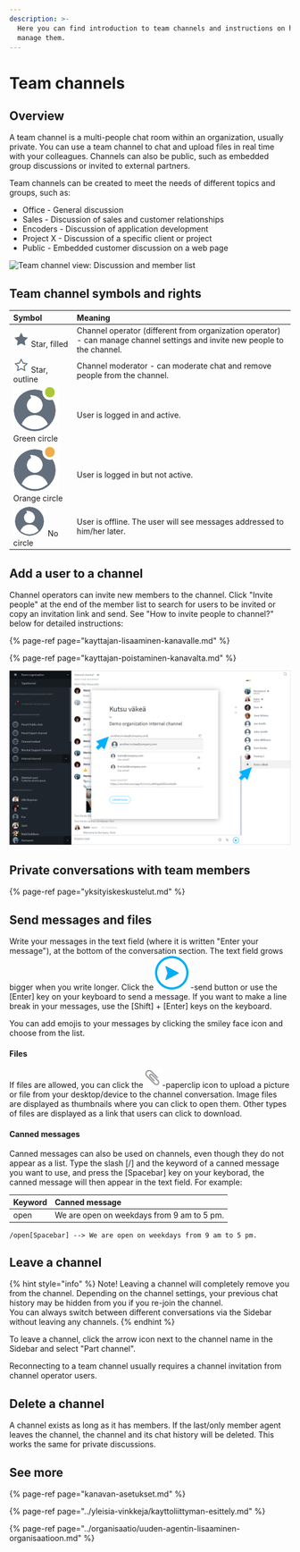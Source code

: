 ```yaml
---
description: >-
  Here you can find introduction to team channels and instructions on how to
  manage them.
---
```


# Team channels

## Overview

A team channel is a multi-people chat room within an organization, usually private. You can use a team channel to chat and upload files in real time with your colleagues. Channels can also be public, such as embedded group discussions or invited to external partners.

Team channels can be created to meet the needs of different topics and groups, such as:

* Office - General discussion
* Sales - Discussion of sales and customer relationships
* Encoders - Discussion of application development
* Project X - Discussion of a specific client or project
* Public - Embedded customer discussion on a web page

![Team channel view: Discussion and member list](https://lh4.googleusercontent.com/vF6Ck5-WasKyMg03jHp1T9-QcfBnb9b4BqueuGcYwzpVG2N5pRN2akPJDBwHDN8QRVAnidbXVJtmtSbTANMrUyEm8d2FL12C8Fwx0x65bQ3NbBAGm8JVprJtYlgrGYxFbrnUz85RhU8)

## Team channel symbols and rights

| Symbol | Meaning |
| :--- | :--- |
| ![](../.gitbook/assets/operator.png) Star, filled | Channel operator \(different from organization operator\) - can manage channel settings and invite new people to the channel. |
| ![](../.gitbook/assets/moderator.png) Star, outline | Channel moderator - can moderate chat and remove people from the channel.  |
| ![](../.gitbook/assets/online%20%281%29.png) Green circle | User is logged in and active. |
| ![](../.gitbook/assets/idle.png) Orange circle | User is logged in but not active. |
| ![](../.gitbook/assets/offline-avatar.png) No circle | User is offline. The user will see messages addressed to him/her later. |

## Add a user to a channel

Channel operators can invite new members to the channel. Click "Invite people" at the end of the member list to search for users to be invited or copy an invitation link and send. See "How to invite people to channel?" below for detailed instructions:

{% page-ref page="kayttajan-lisaaminen-kanavalle.md" %}

{% page-ref page="kayttajan-poistaminen-kanavalta.md" %}

![](../.gitbook/assets/invite%20%281%29.png)

## Private conversations with team members <a id="yksityiskeskustelut-tiimilaisten-kesken"></a>

{% page-ref page="yksityiskeskustelut.md" %}

## Send messages and files <a id="viestien-ja-tiedostojen-lahettaminen"></a>

Write your messages in the text field \(where it is written "Enter your message"\), at the bottom of the conversation section. The text field grows bigger when you write longer. Click the![](../.gitbook/assets/textarea-5.png)-send button or use the \[Enter\] key on your keyboard to send a message. If you want to make a line break in your messages, use the \[Shift\] + \[Enter\] keys on the keyboard.

You can add emojis to your messages by clicking the smiley face icon and choose from the list.

#### Files

If files are allowed, you can click the![](../.gitbook/assets/textarea-2.png)-paperclip icon to upload a picture or file from your desktop/device to the channel conversation. Image files are displayed as thumbnails where you can click to open them. Other types of files are displayed as a link that users can click to download.

#### Canned messages

Canned messages can also be used on channels, even though they do not appear as a list. Type the slash \[/\] and the keyword of a canned message you want to use, and press the \[Spacebar\] key on your keyborad, the canned message will then appear in the text field. For example:

| Keyword | Canned message |
| :--- | :--- |
| open | We are open on weekdays from 9 am to 5 pm. |

```text
/open[Spacebar] --> We are open on weekdays from 9 am to 5 pm.
```

## Leave a channel

{% hint style="info" %}
Note! Leaving a channel will completely remove you from the channel. Depending on the channel settings, your previous chat history may be hidden from you if you re-join the channel.  
You can always switch between different conversations via the Sidebar without leaving any channels.
{% endhint %}

To leave a channel, click the arrow icon next to the channel name in the Sidebar and select "Part channel".

Reconnecting to a team channel usually requires a channel invitation from channel operator users.

## Delete a channel

A channel exists as long as it has members. If the last/only member agent leaves the channel, the channel and its chat history will be deleted. This works the same for private discussions.

## See more

{% page-ref page="kanavan-asetukset.md" %}

{% page-ref page="../yleisia-vinkkeja/kayttoliittyman-esittely.md" %}

{% page-ref page="../organisaatio/uuden-agentin-lisaaminen-organisaatioon.md" %}

